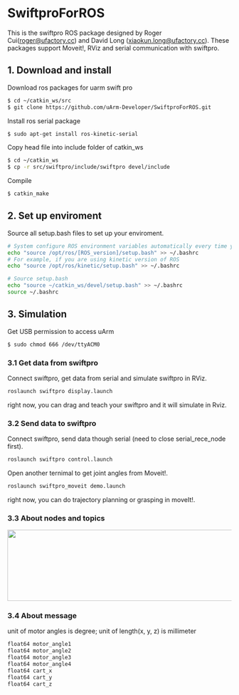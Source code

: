 # SwiftproForROS
This is the swiftpro ROS package designed by Roger Cui(roger@ufactory.cc) and David Long (xiaokun.long@ufactory.cc). 
These packages support Moveit!, RViz and serial communication with swiftpro.

## 1. Download and install
Download ros packages for uarm swift pro
```bash
$ cd ~/catkin_ws/src
$ git clone https://github.com/uArm-Developer/SwiftproForROS.git
```
Install ros serial package
```bash
$ sudo apt-get install ros-kinetic-serial
```
Copy head file into include folder of catkin_ws
```bash
$ cd ~/catkin_ws
$ cp -r src/swiftpro/include/swiftpro devel/include
```
Compile
```bash
$ catkin_make
```

## 2. Set up enviroment
Source all setup.bash files to set up your enviroment.
```bash
# System configure ROS environment variables automatically every time you open a ternimal
echo "source /opt/ros/[ROS_version]/setup.bash" >> ~/.bashrc
# For example, if you are using kinetic version of ROS
echo "source /opt/ros/kinetic/setup.bash" >> ~/.bashrc

# Source setup.bash
echo "source ~/catkin_ws/devel/setup.bash" >> ~/.bashrc
source ~/.bashrc
```

## 3. Simulation
Get USB permission to access uArm
```bash
$ sudo chmod 666 /dev/ttyACM0
```

### 3.1 Get data from swiftpro
Connect swiftpro, get data from serial and simulate swiftpro in RViz.
```bash
roslaunch swiftpro display.launch
```
right now, you can drag and teach your swiftpro and it will simulate in Rviz.

### 3.2 Send data to swiftpro
Connect swiftpro, send data though serial (need to close serial_rece_node first).
```bash
roslaunch swiftpro control.launch
```
Open another ternimal to get joint angles from Moveit!.
```bash
roslaunch swiftpro_moveit demo.launch
```
right now, you can do trajectory planning or grasping in moveIt!.

### 3.3 About nodes and topics
<img src="http://obmqyor62.bkt.clouddn.com/ROS_swiftpro2.jpg" width = "800" height = "160" />

### 3.4 About message
unit of motor angles is degree; unit of length(x, y, z) is millimeter
```bash
float64 motor_angle1
float64 motor_angle2
float64 motor_angle3
float64 motor_angle4
float64 cart_x
float64 cart_y
float64 cart_z
```
